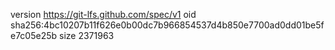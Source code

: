 version https://git-lfs.github.com/spec/v1
oid sha256:4bc10207b11f626e0b00dc7b966854537d4b850e7700ad0dd01be5fe7c05e25b
size 2371963
